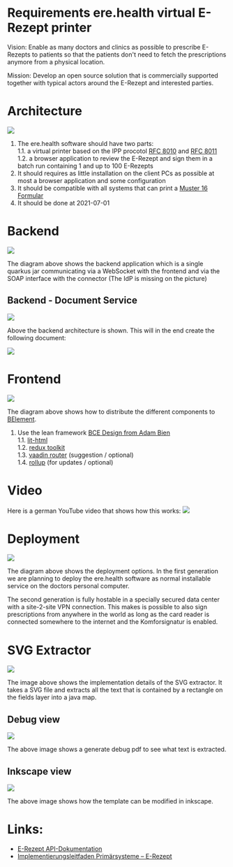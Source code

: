 # Requirements ere.health virtual E-Rezept printer

Vision: Enable as many doctors and clinics as possible to prescribe E-Rezepts to patients so that the patients don't need to fetch the prescriptions anymore from a physical location.

Mission: Develop an open source solution that is commercially supported together with typical actors around the E-Rezept and interested parties.

# Architecture

![](img/overview.png)

 1. The ere.health software should have two parts:  
   1.1. a virtual printer based on the IPP procotol [RFC 8010](https://tools.ietf.org/html/rfc8010) and [RFC 8011](https://tools.ietf.org/html/rfc8011)  
   1.2. a browser application to review the E-Rezept and sign them in a batch run containing 1 and up to 100 E-Rezepts
 2. It should requires as little installation on the client PCs as possible at most a browser application and some configuration
 3. It should be compatible with all systems that can print a [Muster 16 Formular](https://www.kbv.de/html/27760.php)
 4. It should be done at 2021-07-01

# Backend

![](img/ere-health-jar.png)

The diagram above shows the backend application which is a single quarkus jar communicating via a WebSocket with the frontend and via the SOAP interface with the connector (The IdP is missing on the picture)

## Backend - Document Service

![](img/document-service.png)

Above the backend architecture is shown. This will in the end create the following document:

![](img/e-rezept-pdf.png)

# Frontend

![](img/bce-design-frontend.png)

The diagram above shows how to distribute the different components to [BElement](https://github.com/AdamBien/bce.design/blob/main/app/src/BElement.js).

 1. Use the lean framework [BCE Design from Adam Bien](https://github.com/AdamBien/bce.design)  
   1.1. [lit-html](https://lit-html.polymer-project.org)  
   1.2. [redux toolkit](https://redux-toolkit.js.org)  
   1.3. [vaadin router](https://vaadin.com/router) (suggestion / optional)  
   1.4. [rollup](https://rollupjs.org/) (for updates / optional)  

# Video

Here is a german YouTube video that shows how this works: 
[![](img/youtube-video.png)](https://www.youtube.com/watch?v=hZv7yRhEbSU )


# Deployment

![](img/deployment.png)

The diagram above shows the deployment options. In the first generation we are planning to deploy the ere.health software as normal installable service on the doctors personal computer.

The second generation is fully hostable in a specially secured data center with a site-2-site VPN connection. This makes is possible to also sign prescriptions from anywhere in the world as long as the card reader is connected somewhere to the internet and the Komforsignatur is enabled.

# SVG Extractor

![](img/svg-extractor.png)

The image above shows the implementation details of the SVG extractor. It takes a SVG file and extracts all the text that is contained by a rectangle on the fields layer into a java map.

## Debug view

![](img/Extractor-Debug-Rectangles.png)

The above image shows a generate debug pdf to see what text is extracted.

## Inkscape view

![](img/Inkscape-Templates.png)

The above image shows how the template can be modified in inkscape.


# Links:

 * [E-Rezept API-Dokumentation](https://github.com/gematik/api-erp)
 * [Implementierungs­­leitfaden Primär­­systeme – E-Rezept](https://fachportal.gematik.de/fileadmin/Fachportal/Downloadcenter/Implementierungsleitfaeden/gemILF_PS_eRp_V1.2.0.pdf)